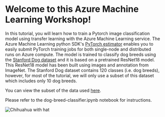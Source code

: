 # Welcome to this Azure Machine Learning Workshop!

In this tutorial, you will learn how to train a Pytorch image classification model using transfer learning with the Azure Machine Learning service. The Azure Machine Learning python SDK's [PyTorch estimator](https://docs.microsoft.com/en-us/azure/machine-learning/service/how-to-train-pytorch) enables you to easily submit PyTorch training jobs for both single-node and distributed runs on Azure compute. The model is trained to classify dog breeds using the [Stanford Dog dataset](http://vision.stanford.edu/aditya86/ImageNetDogs/) and it is based on a pretrained ResNet18 model. This ResNet18 model has been built using images and annotation from ImageNet. The Stanford Dog dataset contains 120 classes (i.e. dog breeds), however, for most of the tutorial, we will only use a subset of this dataset which includes only 10 dog breeds.

You can view the subset of the data used [here](https://github.com/heatherbshapiro/pycon-canada/tree/master/breeds-10). 

Please refer to the dog-breed-classifier.ipynb notebook for instructions.

![Chihuahua with hat](https://raw.githubusercontent.com/heatherbshapiro/pycon-canada/master/breeds-10/train/n02085620-Chihuahua/n02085620_11258.jpg)


